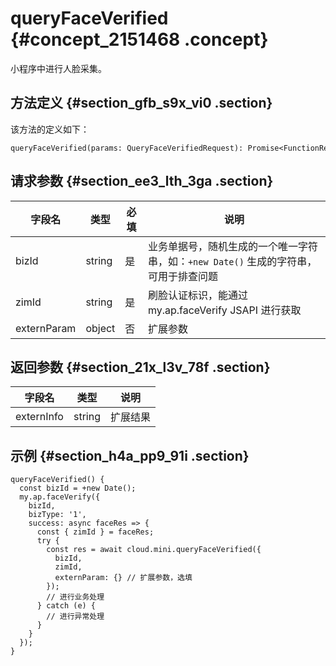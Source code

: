 # queryFaceVerified {#concept_2151468 .concept}

小程序中进行人脸采集。

## 方法定义 {#section_gfb_s9x_vi0 .section}

该方法的定义如下：

``` {#codeblock_esd_1jh_m9t}
queryFaceVerified(params: QueryFaceVerifiedRequest): Promise<FunctionResponse<QueryFaceVerifiedResponse>>
```

## 请求参数 {#section_ee3_lth_3ga .section}

|字段名|类型|必填|说明|
|---|--|--|--|
|bizId|string|是|业务单据号，随机生成的一个唯一字符串，如：`+new Date()` 生成的字符串，可用于排查问题|
|zimId|string|是|刷脸认证标识，能通过 my.ap.faceVerify JSAPI 进行获取|
|externParam|object|否|扩展参数|

## 返回参数 {#section_21x_l3v_78f .section}

|字段名|类型|说明|
|---|--|--|
|externInfo|string|扩展结果|

## 示例 {#section_h4a_pp9_91i .section}

``` {#codeblock_310_7m3_q7f}
queryFaceVerified() {
  const bizId = +new Date();
  my.ap.faceVerify({
    bizId,
    bizType: '1',
    success: async faceRes => {
      const { zimId } = faceRes;
      try {
        const res = await cloud.mini.queryFaceVerified({
          bizId,
          zimId,
          externParam: {} // 扩展参数，选填
        });  
        // 进行业务处理
      } catch (e) {
        // 进行异常处理
      }
    }
  });
}
```

